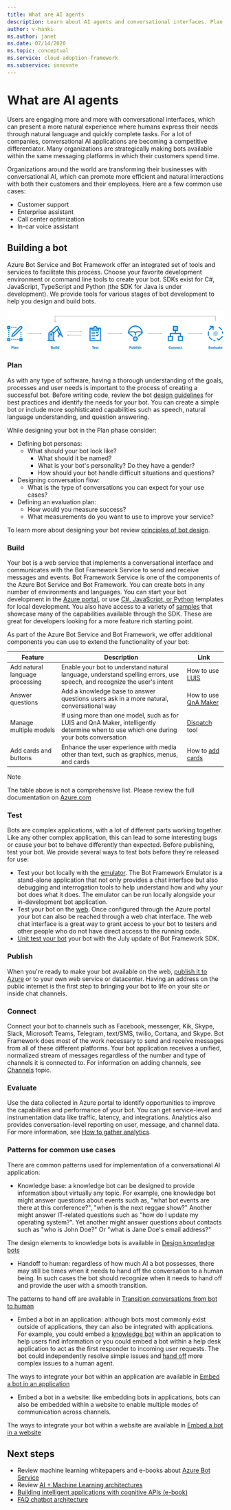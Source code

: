 ```yaml
---
title: What are AI agents
description: Learn about AI agents and conversational interfaces. Plan, build, test, publish connect and evaluate a bot.  
author: v-hanki
ms.author: janet
ms.date: 07/14/2020
ms.topic: conceptual
ms.service: cloud-adoption-framework
ms.subservice: innovate
---
```


<!-- cSpell:ignore Twilio -->

# What are AI agents

Users are engaging more and more with conversational interfaces, which can present a more natural experience where humans express their needs through natural language and quickly complete tasks. For a lot of companies, conversational AI applications are becoming a competitive differentiator. Many organizations are strategically making bots available within the same messaging platforms in which their customers spend time.

Organizations around the world are transforming their businesses with conversational AI, which can promote more efficient and natural interactions with both their customers and their employees. Here are a few common use cases:

- Customer support
- Enterprise assistant
- Call center optimization
- In-car voice assistant

## Building a bot

Azure Bot Service and Bot Framework offer an integrated set of tools and services to facilitate this process. Choose your favorite development environment or command line tools to create your bot. SDKs exist for C#, JavaScript, TypeScript and Python (the SDK for Java is under development). We provide tools for various stages of bot development to help you design and build bots.

![Tools for various stages of bot development](../../_images/ai-bot-dev-tools.png)

<!-- docsTest:ignore "natural language understanding" -->

### Plan

As with any type of software, having a thorough understanding of the goals, processes and user needs is important to the process of creating a successful bot. Before writing code, review the bot [design guidelines](https://docs.microsoft.com/azure/bot-service/bot-service-design-principles?view=azure-bot-service-4.0) for best practices and identify the needs for your bot. You can create a simple bot or include more sophisticated capabilities such as speech, natural language understanding, and question answering.

While designing your bot in the Plan phase consider:

- Defining bot personas:
  - What should your bot look like?
    - What should it be named?
    - What is your bot's personality? Do they have a gender?
    - How should your bot handle difficult situations and questions?
- Designing conversation flow:
  - What is the type of conversations you can expect for your use cases?
- Defining an evaluation plan:
  - How would you measure success?
  - What measurements do you want to use to improve your service?

To learn more about designing your bot review [principles of bot design](https://docs.microsoft.com/azure/bot-service/bot-service-design-principles?view=azure-bot-service-4.0).

### Build

Your bot is a web service that implements a conversational interface and communicates with the Bot Framework Service to send and receive messages and events. Bot Framework Service is one of the components of the Azure Bot Service and Bot Framework. You can create bots in any number of environments and languages. You can start your bot development in the [Azure portal](https://docs.microsoft.com/azure/bot-service/bot-service-quickstart?view=azure-bot-service-4.0), or use [C#, JavaScript, or Python](https://docs.microsoft.com/azure/bot-service/dotnet/bot-builder-dotnet-sdk-quickstart?view=azure-bot-service-4.0) templates for local development. You also have access to a variety of [samples](https://github.com/microsoft/botbuilder-samples) that showcase many of the capabilities available through the SDK. These are great for developers looking for a more feature rich starting point.

As part of the Azure Bot Service and Bot Framework, we offer additional components you can use to extend the functionality of your bot:

| Feature | Description | Link |
| --- | --- | --- |
| Add natural language processing | Enable your bot to understand natural language, understand spelling errors, use speech, and recognize the user's intent | How to use [LUIS](https://docs.microsoft.com/azure/bot-service/bot-builder-howto-v4-luis?view=azure-bot-service-4.0) |
| Answer questions | Add a knowledge base to answer questions users ask in a more natural, conversational way | How to use [QnA Maker](https://docs.microsoft.com/azure/bot-service/bot-builder-howto-qna?view=azure-bot-service-4.0) |
| Manage multiple models | If using more than one model, such as for LUIS and QnA Maker, intelligently determine when to use which one during your bots conversation | [Dispatch](https://docs.microsoft.com/azure/bot-service/bot-builder-tutorial-dispatch?view=azure-bot-service-4.0) tool |
| Add cards and buttons | Enhance the user experience with media other than text, such as graphics, menus, and cards | How to [add cards](https://docs.microsoft.com/azure/bot-service/bot-builder-howto-add-media-attachments?view=azure-bot-service-4.0) |

> [!NOTE]
> The table above is not a comprehensive list. Please review the full documentation on [Azure.com](https://docs.microsoft.com/azure/bot-service/?view=azure-bot-service-4.0)

### Test

Bots are complex applications, with a lot of different parts working together. Like any other complex application, this can lead to some interesting bugs or cause your bot to behave differently than expected. Before publishing, test your bot. We provide several ways to test bots before they're released for use:

- Test your bot locally with the [emulator](https://docs.microsoft.com/azure/bot-service/bot-service-debug-emulator?view=azure-bot-service-4.0). The Bot Framework Emulator is a stand-alone application that not only provides a chat interface but also debugging and interrogation tools to help understand how and why your bot does what it does. The emulator can be run locally alongside your in-development bot application.
- Test your bot on the [web](https://docs.microsoft.com/azure/bot-service/bot-service-manage-test-webchat?view=azure-bot-service-4.0). Once configured through the Azure portal your bot can also be reached through a web chat interface. The web chat interface is a great way to grant access to your bot to testers and other people who do not have direct access to the running code.
- [Unit test your bot](https://docs.microsoft.com/azure/bot-service/unit-test-bots) your bot with the July update of Bot Framework SDK.

### Publish

When you're ready to make your bot available on the web, [publish it to Azure](https://docs.microsoft.com/azure/bot-service/bot-builder-howto-deploy-azure?view=azure-bot-service-4.0) or to your own web service or datacenter. Having an address on the public internet is the first step to bringing your bot to life on your site or inside chat channels.

### Connect

Connect your bot to channels such as Facebook, messenger, Kik, Skype, Slack, Microsoft Teams, Telegram, text/SMS, twilio, Cortana, and Skype. Bot Framework does most of the work necessary to send and receive messages from all of these different platforms. Your bot application receives a unified, normalized stream of messages regardless of the number and type of channels it is connected to. For information on adding channels, see [Channels](https://docs.microsoft.com/azure/bot-service/bot-service-manage-channels?view=azure-bot-service-4.0) topic.

### Evaluate

Use the data collected in Azure portal to identify opportunities to improve the capabilities and performance of your bot. You can get service-level and instrumentation data like traffic, latency, and integrations. Analytics also provides conversation-level reporting on user, message, and channel data. For more information, see [How to gather analytics](https://docs.microsoft.com/azure/bot-service/bot-service-manage-analytics?view=azure-bot-service-4.0).

<!-- docsTest:ignore "John Doe" "Jane Doe" -->

### Patterns for common use cases

There are common patterns used for implementation of a conversational AI application:

- Knowledge base: a knowledge bot can be designed to provide information about virtually any topic. For example, one knowledge bot might answer questions about events such as, "what bot events are there at this conference?", "when is the next reggae show?" Another might answer IT-related questions such as "how do I update my operating system?". Yet another might answer questions about contacts such as "who is John Doe?" Or "what is Jane Doe's email address?"

The design elements to knowledge bots is available in [Design knowledge bots](https://docs.microsoft.com/azure/bot-service/bot-service-design-pattern-knowledge-base?view=azure-bot-service-4.0)

- Handoff to human: regardless of how much AI a bot possesses, there may still be times when it needs to hand off the conversation to a human being. In such cases the bot should recognize when it needs to hand off and provide the user with a smooth transition.

The patterns to hand off are available in [Transition conversations from bot to human](https://docs.microsoft.com/azure/bot-service/bot-service-design-pattern-handoff-human?view=azure-bot-service-4.0)

- Embed a bot in an application: although bots most commonly exist outside of applications, they can also be integrated with applications. For example, you could embed a [knowledge bot](https://docs.microsoft.com/azure/bot-service/bot-service-design-pattern-knowledge-base?view=azure-bot-service-4.0) within an application to help users find information or you could embed a bot within a help desk application to act as the first responder to incoming user requests. The bot could independently resolve simple issues and [hand off](https://docs.microsoft.com/azure/bot-service/bot-service-design-pattern-handoff-human?view=azure-bot-service-4.0) more complex issues to a human agent.

The ways to integrate your bot within an application are available in [Embed a bot in an application](https://docs.microsoft.com/azure/bot-service/bot-service-design-pattern-embed-app?view=azure-bot-service-4.0)

- Embed a bot in a website: like embedding bots in applications, bots can also be embedded within a website to enable multiple modes of communication across channels.

The ways to integrate your bot within a website are available in [Embed a bot in a website](https://docs.microsoft.com/azure/bot-service/bot-service-design-pattern-embed-web-site?view=azure-bot-service-4.0)

## Next steps

- Review machine learning whitepapers and e-books about [Azure Bot Service](https://azure.microsoft.com/resources/whitepapers/search/?service=bot-service)
- Review [AI + Machine Learning architectures](https://docs.microsoft.com/azure/architecture/browse/)
- [Building intelligent applications with cognitive APIs (e-book)](https://azure.microsoft.com/resources/building-intelligent-apps-with-cognitive-apis/)
- [FAQ chatbot architecture](https://azure.microsoft.com/resources/faq-chatbot-architecture/)
